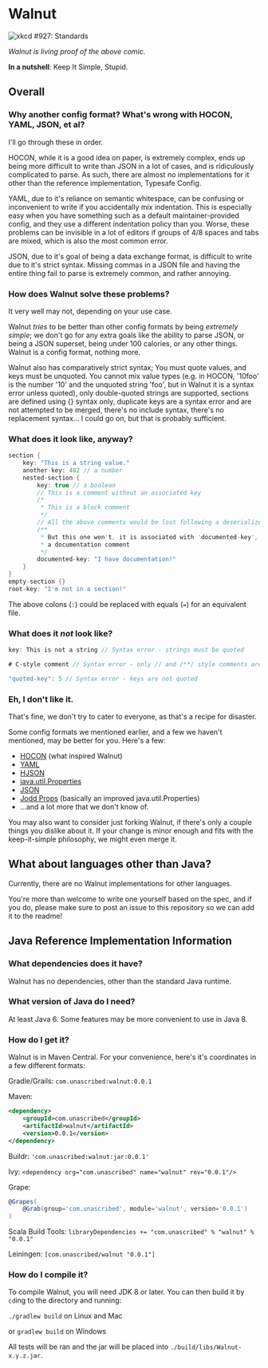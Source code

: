 # Walnut
![xkcd #927: Standards](http://imgs.xkcd.com/comics/standards.png)

*Walnut is living proof of the above comic.*

**In a nutshell**: Keep It Simple, Stupid.

## Overall

### Why another config format? What's wrong with HOCON, YAML, JSON, et al?
I'll go through these in order.

HOCON, while it is a good idea on paper, is extremely complex, ends up being 
more difficult to write than JSON in a lot of cases, and is ridiculously 
complicated to parse. As such, there are almost no implementations for it other 
than the reference implementation, Typesafe Config.

YAML, due to it's reliance on semantic whitespace, can be confusing or 
inconvenient to write if you accidentally mix indentation. This is especially 
easy when you have something such as a default maintainer-provided config, and 
they use a different indentation policy than you. Worse, these problems can be 
invisible in a lot of editors if groups of 4/8 spaces and tabs are mixed, which 
is also the most common error.

JSON, due to it's goal of being a data exchange format, is difficult to write 
due to it's strict syntax. Missing commas in a JSON file and having the entire 
thing fail to parse is extremely common, and rather annoying.


### How does Walnut solve these problems?
It very well may not, depending on your use case.

Walnut *tries* to be better than other config formats by being *extremely 
simple*; we don't go for any extra goals like the ability to parse JSON, or 
being a JSON superset, being under 100 calories, or any other things. Walnut is 
a config format, nothing more.

Walnut also has comparatively strict syntax; You must quote values, and keys 
must be unquoted. You cannot mix value types (e.g. in HOCON, '10foo' is the 
number '10' and the unquoted string 'foo', but in Walnut it is a syntax error 
unless quoted), only double-quoted strings are supported, sections are defined 
using {} syntax only, duplicate keys are a syntax error and are not attempted 
to be merged, there's no include syntax, there's no replacement syntax... I 
could go on, but that is probably sufficient.

### What does it look like, anyway?
```java
section {
    key: "This is a string value."
    another-key: 482 // a number
    nested-section {
        key: true // a boolean
        // This is a comment without an associated key
        /*
         * This is a block comment
         */
        // All the above comments would be lost following a deserialize/serialize
        /**
         * But this one won't, it is associated with 'documented-key', as it is
         * a documentation comment
         */
        documented-key: "I have documentation!"
    }
}
empty-section {}
root-key: "I'm not in a section!"
```
The above colons (`:`) could be replaced with equals (`=`) for an equivalent 
file.

### What does it *not* look like?
```java
key: This is not a string // Syntax error - strings must be quoted
```
```java
# C-style comment // Syntax error - only // and /**/ style comments are supported
```
```java
"quoted-key": 5 // Syntax error - keys are not quoted
```

### Eh, I don't like it.
That's fine, we don't try to cater to everyone, as that's a recipe for disaster.

Some config formats we mentioned earlier, and a few we haven't mentioned, may 
be better for you. Here's a few:

 * [HOCON][] (what inspired Walnut)
 * [YAML][]
 * [HJSON][]
 * [java.util.Properties][juP]
 * [JSON][]
 * [Jodd Props][] (basically an improved java.util.Properties)
 * ...and a lot more that we don't know of.

[HOCON]: https://github.com/typesafehub/config
[YAML]: http://yaml.org
[HJSON]: http://hjson.org/
[juP]: https://docs.oracle.com/javase/8/docs/api/java/util/Properties.html
[JSON]: http://json.org/
[Jodd Props]: http://jodd.org/doc/props.html



You may also want to consider just forking Walnut, if there's only a couple 
things you dislike about it. If your change is minor enough and fits with the 
keep-it-simple philosophy, we might even merge it.

## What about languages other than Java?
Currently, there are no Walnut implementations for other languages.

You're more than welcome to write one yourself based on the spec, and if you 
do, please make sure to post an issue to this repository so we can add it to 
the readme!



## Java Reference Implementation Information

### What dependencies does it have?
Walnut has no dependencies, other than the standard Java runtime.

### What version of Java do I need?
At least Java 6. Some features may be more convenient to use in Java 8.

### How do I get it?
Walnut is in Maven Central. For your convenience, here's it's coordinates in a 
few different formats:

Gradle/Grails: `com.unascribed:walnut:0.0.1`

Maven:
```xml
<dependency>
    <groupId>com.unascribed</groupId>
    <artifactId>walnut</artifactId>
    <version>0.0.1</version>
</dependency>
```

Buildr:
`'com.unascribed:walnut:jar:0.0.1'`

Ivy: `<dependency org="com.unascribed" name="walnut" rev="0.0.1"/>`

Grape:
```groovy
@Grapes( 
    @Grab(group='com.unascribed', module='walnut', version='0.0.1') 
)
```

Scala Build Tools: `libraryDependencies += "com.unascribed" % "walnut" % "0.0.1"`

Leiningen: `[com.unascribed/walnut "0.0.1"]`

### How do I compile it?
To compile Walnut, you will need JDK 8 or later. You can then build it by
`cd`ing to the directory and running:

`./gradlew build` on Linux and Mac

or `gradlew build` on Windows

All tests will be ran and the jar will be placed into `./build/libs/Walnut-x.y.z.jar`.
